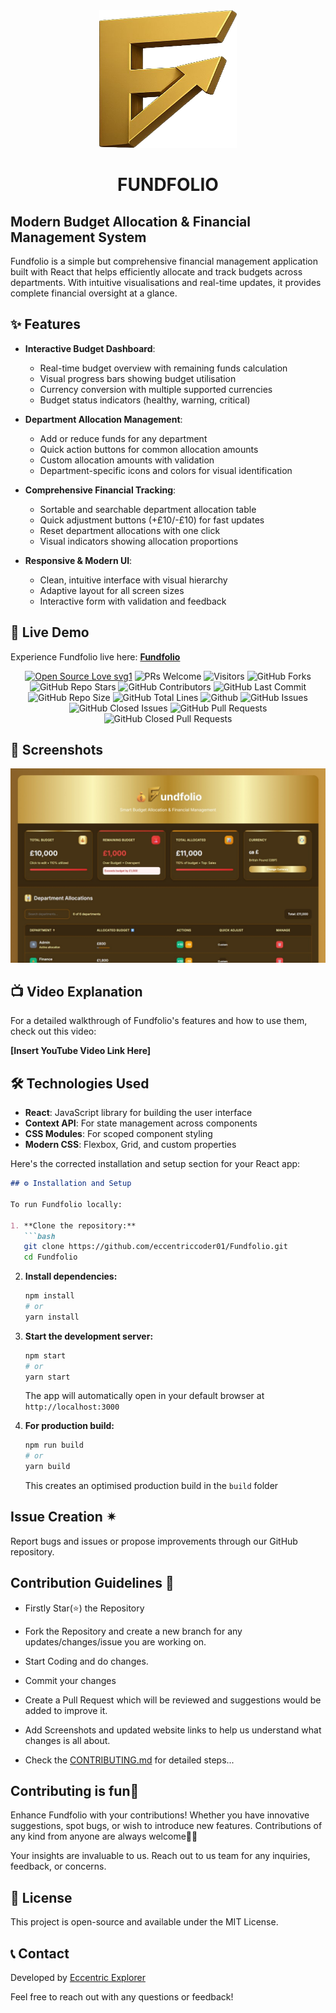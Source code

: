 <div align="center"><img src="src/FundFolioLogo.png" style="width: 220px; height: 220px;" /></div>

# <div align="center">FUNDFOLIO</div>

## Modern Budget Allocation & Financial Management System

Fundfolio is a simple but comprehensive financial management application built with React that helps efficiently allocate and track budgets across departments. With intuitive visualisations and real-time updates, it provides complete financial oversight at a glance.

## ✨ Features

* **Interactive Budget Dashboard**:
  * Real-time budget overview with remaining funds calculation
  * Visual progress bars showing budget utilisation
  * Currency conversion with multiple supported currencies
  * Budget status indicators (healthy, warning, critical)

* **Department Allocation Management**:
  * Add or reduce funds for any department
  * Quick action buttons for common allocation amounts
  * Custom allocation amounts with validation
  * Department-specific icons and colors for visual identification

* **Comprehensive Financial Tracking**:
  * Sortable and searchable department allocation table
  * Quick adjustment buttons (+£10/-£10) for fast updates
  * Reset department allocations with one click
  * Visual indicators showing allocation proportions

* **Responsive & Modern UI**:
  * Clean, intuitive interface with visual hierarchy
  * Adaptive layout for all screen sizes
  * Interactive form with validation and feedback

## 🚀 Live Demo

Experience Fundfolio live here: [**Fundfolio**](https://www.google.com/search?q=https://Fund-folio.vercel.app)

 <div align="center">
 <p>

[![Open Source Love svg1](https://badges.frapsoft.com/os/v1/open-source.svg?v=103)](https://github.com/ellerbrock/open-source-badges/)
![PRs Welcome](https://img.shields.io/badge/PRs-Welcome-brightgreen.svg?style=flat)
![Visitors](https://api.visitorbadge.io/api/Visitors?path=eccentriccoder01%2FFundfolio%20&countColor=%23263759&style=flat)
![GitHub Forks](https://img.shields.io/github/forks/eccentriccoder01/Fundfolio)
![GitHub Repo Stars](https://img.shields.io/github/stars/eccentriccoder01/Fundfolio)
![GitHub Contributors](https://img.shields.io/github/contributors/eccentriccoder01/Fundfolio)
![GitHub Last Commit](https://img.shields.io/github/last-commit/eccentriccoder01/Fundfolio)
![GitHub Repo Size](https://img.shields.io/github/repo-size/eccentriccoder01/Fundfolio)
![GitHub Total Lines](https://sloc.xyz/github/eccentriccoder01/Fundfolio)
![Github](https://img.shields.io/github/license/eccentriccoder01/Fundfolio)
![GitHub Issues](https://img.shields.io/github/issues/eccentriccoder01/Fundfolio)
![GitHub Closed Issues](https://img.shields.io/github/issues-closed-raw/eccentriccoder01/Fundfolio)
![GitHub Pull Requests](https://img.shields.io/github/issues-pr/eccentriccoder01/Fundfolio)
![GitHub Closed Pull Requests](https://img.shields.io/github/issues-pr-closed/eccentriccoder01/Fundfolio)
 </p>
 </div>

## 📸 Screenshots

<div align="center"><img src="App.jpeg"/></div>

## 📺 Video Explanation

For a detailed walkthrough of Fundfolio's features and how to use them, check out this video:

**[Insert YouTube Video Link Here]**

## 🛠️ Technologies Used

* **React**: JavaScript library for building the user interface
* **Context API**: For state management across components
* **CSS Modules**: For scoped component styling
* **Modern CSS**: Flexbox, Grid, and custom properties

Here's the corrected installation and setup section for your React app:

```markdown
## ⚙️ Installation and Setup

To run Fundfolio locally:

1. **Clone the repository:**
   ```bash
   git clone https://github.com/eccentriccoder01/Fundfolio.git
   cd Fundfolio
   ```

2. **Install dependencies:**
   ```bash
   npm install
   # or
   yarn install
   ```

3. **Start the development server:**
   ```bash
   npm start
   # or
   yarn start
   ```
   The app will automatically open in your default browser at `http://localhost:3000`

4. **For production build:**
   ```bash
   npm run build
   # or
   yarn build
   ```
   This creates an optimised production build in the `build` folder

## Issue Creation ✴
Report bugs and  issues or propose improvements through our GitHub repository.

## Contribution Guidelines 📑

- Firstly Star(⭐) the Repository
- Fork the Repository and create a new branch for any updates/changes/issue you are working on.
- Start Coding and do changes.
- Commit your changes
- Create a Pull Request which will be reviewed and suggestions would be added to improve it.
- Add Screenshots and updated website links to help us understand what changes is all about.

- Check the [CONTRIBUTING.md](CONTRIBUTING.md) for detailed steps...

    
## Contributing is fun🧡

Enhance Fundfolio with your contributions! Whether you have innovative suggestions, spot bugs, or wish to introduce new features.
Contributions of any kind from anyone are always welcome🌟❕

Your insights are invaluable to us. Reach out to us team for any inquiries, feedback, or concerns.

## 📄 License

This project is open-source and available under the MIT License.

## 📞 Contact

Developed by [Eccentric Explorer](https://eccentriccoder01.github.io/Me)

Feel free to reach out with any questions or feedback\!